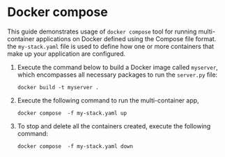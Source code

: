 # Docker compose
This guide demonstrates usage of ```docker compose``` tool for running multi-container applications on Docker defined using the Compose file format.
the `my-stack.yaml` file is used to define how one or more containers that make up your application are configured. 

1. Execute the command below to build a Docker image called ```myserver```, which encompasses all necessary packages to run the `server.py` file:

    ```
    docker build -t myserver .
    ```

2. Execute the following command to run the multi-container app,
    ```
    docker compose  -f my-stack.yaml up
    ```
3. To stop and delete all the containers created, execute the following command:
    ```
    docker compose  -f my-stack.yaml down
    ```
